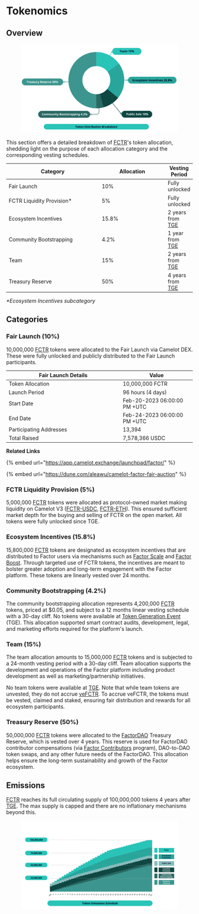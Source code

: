 # Tokenomics

## Overview

<figure><img src="../../.gitbook/assets/v2 Docs Graphic (6) (1) (1) (1).png" alt=""><figcaption></figcaption></figure>

This section offers a detailed breakdown of [FCTR](./#fctr)'s token allocation, shedding light on the purpose of each allocation category and the corresponding vesting schedules.

<table><thead><tr><th width="311">Category</th><th width="213">Allocation</th><th>Vesting Period</th></tr></thead><tbody><tr><td>Fair Launch</td><td>10%</td><td>Fully unlocked</td></tr><tr><td>FCTR Liquidity Provision*</td><td>5%</td><td>Fully unlocked</td></tr><tr><td>Ecosystem Incentives</td><td>15.8%</td><td>2 years from <a href="./#at-a-glance">TGE</a></td></tr><tr><td>Community Bootstrapping</td><td>4.2%</td><td>1 year from <a href="./#at-a-glance">TGE</a></td></tr><tr><td>Team</td><td>15%</td><td>2 years from <a href="./#at-a-glance">TGE</a></td></tr><tr><td>Treasury Reserve</td><td>50%</td><td>4 years from <a href="./#at-a-glance">TGE</a></td></tr></tbody></table>

_\*Ecosystem Incentives subcategory_

## Categories

### Fair Launch (10%)

10,000,000 [FCTR](./#fctr) tokens were allocated to the Fair Launch via Camelot DEX. These were fully unlocked and publicly distributed to the Fair Launch participants.

<table><thead><tr><th width="294">Fair Launch Details</th><th>Value</th></tr></thead><tbody><tr><td>Token Allocation</td><td>10,000,000 FCTR</td></tr><tr><td>Launch Period</td><td>96 hours (4 days)</td></tr><tr><td>Start Date</td><td>Feb-20-2023 06:00:00 PM +UTC</td></tr><tr><td>End Date</td><td>Feb-24-2023 06:00:00 PM +UTC</td></tr><tr><td>Participating Addresses</td><td>13,394</td></tr><tr><td>Total Raised</td><td>7,578,366 USDC</td></tr></tbody></table>

**Related Links**

{% embed url="https://app.camelot.exchange/launchpad/factor/" %}

{% embed url="https://dune.com/aleawu/camelot-factor-fair-auction" %}

### FCTR Liquidity Provision (5%)

5,000,000 [FCTR](./#fctr) tokens were allocated as protocol-owned market making liquidity on Camelot V3 ([FCTR-USDC](https://app.camelot.exchange/pools/0xc39D8c1F4e09133738A3f97C63C7E3300035d2bD), [FCTR-ETH](https://app.camelot.exchange/pools/0x90635Ddf0B7fB9AEB3d9De749b815374302DBbDe)). This ensured sufficient market depth for the buying and selling of FCTR on the open market. All tokens were fully unlocked since TGE.

### Ecosystem Incentives (15.8%)

15,800,000 [FCTR](./#fctr) tokens are designated as ecosystem incentives that are distributed to Factor users via mechanisms such as  [Factor Scale](../factor-scale/) and [Factor Boost](../factor-boost/). Through targeted use of FCTR tokens, the incentives are meant to bolster greater adoption and long-term engagement with the Factor platform. These tokens are linearly vested over 24 months.

### Community Bootstrapping (4.2%)

The community bootstrapping allocation represents 4,200,000 [FCTR](./#fctr) tokens, priced at $0.05, and subject to a 12 months linear vesting schedule with a 30-day cliff. No tokens were available at [Token Generation Event](./#at-a-glance) (TGE). This allocation supported smart contract audits, development, legal, and marketing efforts required for the platform's launch.

### Team (15%)

The team allocation amounts to 15,000,000 [FCTR](./#fctr) tokens and is subjected to a 24-month vesting period with a 30-day cliff.  Team allocation supports the development and operations of the Factor platform including product development as well as marketing/partnership initiatives.

No team tokens were available at [TGE](./#at-a-glance). Note that while team tokens are unvested, they do not accrue [veFCTR](./#vefctr). To accrue veFCTR, the tokens must be vested, claimed and staked, ensuring fair distribution and rewards for all ecosystem participants.

### Treasury Reserve (50%)

50,000,000 [FCTR](./#fctr) tokens were allocated to the [FactorDAO](../factordao/) Treasury Reserve, which is vested over 4 years. This reserve is used for FactorDAO contributor compensations (via [Factor Contributors](../../community/factor-contributors.md) program), DAO-to-DAO token swaps, and any other future needs of the FactorDAO. This allocation helps ensure the long-term sustainability and growth of the Factor ecosystem.

## Emissions

[FCTR](./#fctr) reaches its full circulating supply of 100,000,000 tokens 4 years after [TGE](./#at-a-glance). The max supply is capped and there are no inflationary mechanisms beyond this.

<figure><img src="../../.gitbook/assets/image (17).png" alt=""><figcaption></figcaption></figure>
